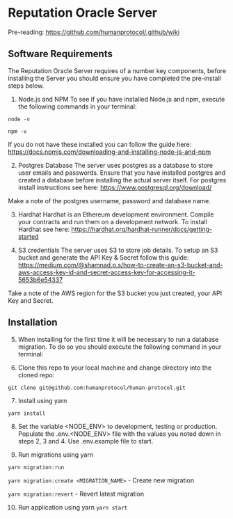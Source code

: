 # Reputation Oracle Server
Pre-reading: https://github.com/humanprotocol/.github/wiki

## Software Requirements
The Reputation Oracle Server requires of a number key components, before installing the Server you should ensure you have completed the pre-install steps below.

1. Node.js and NPM
To see if you have installed Node.js and npm, execute the following commands in your terminal:

`node -v`

`npm -v`

If you do not have these installed you can follow the guide here:
https://docs.npmjs.com/downloading-and-installing-node-js-and-npm

2. Postgres Database
The server uses postgres as a database to store user emails and passwords.  Ensure that you have installed postgres and created a database before installing the actual server itself.  For postgres install instructions see here: 
https://www.postgresql.org/download/ 

Make a note of the postgres username, password and database name. 

3. Hardhat
Hardhat is an Ethereum development environment. Compile your contracts and run them on a development network. To install Hardhat see here:
https://hardhat.org/hardhat-runner/docs/getting-started

4. S3 credentials
The server uses S3 to store job details.  To setup an S3 bucket and generate the API Key & Secret follow this guide: https://medium.com/@shamnad.p.s/how-to-create-an-s3-bucket-and-aws-access-key-id-and-secret-access-key-for-accessing-it-5653b6e54337 

Take a note of the AWS region for the S3 bucket you just created, your API Key and Secret.

## Installation
5. When installing for the first time it will be necessary to run a database migration.  To do so you should execute the following command in your terminal:


6. Clone this repo to your local machine and change directory into the cloned repo:
   
`git clone git@github.com:humanprotocol/human-protocol.git` 

7. Install using yarn
   
`yarn install`

8. Set the variable <NODE_ENV> to development, testing or production. Populate the .env.<NODE_ENV> file with the values you noted down in steps 2, 3 and 4. Use .env.example file to start.

9. Run migrations using yarn

`yarn migration:run`

`yarn migration:create <MIGRATION_NAME>` - Create new migration 

`yarn migration:revert` - Revert latest migration

10. Run application using yarn
`yarn start`

